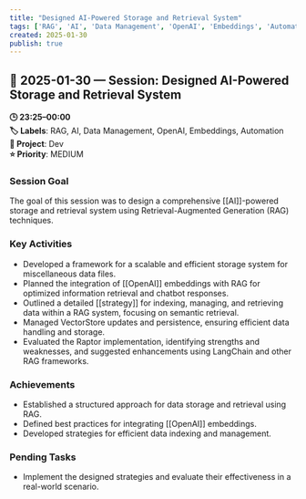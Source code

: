 ```yaml
---
title: "Designed AI-Powered Storage and Retrieval System"
tags: ['RAG', 'AI', 'Data Management', 'OpenAI', 'Embeddings', 'Automation']
created: 2025-01-30
publish: true
---
```


## 📅 2025-01-30 — Session: Designed AI-Powered Storage and Retrieval System

**🕒 23:25–00:00**  
**🏷️ Labels**: RAG, AI, Data Management, OpenAI, Embeddings, Automation  
**📂 Project**: Dev  
**⭐ Priority**: MEDIUM  


### Session Goal
The goal of this session was to design a comprehensive [[AI]]-powered storage and retrieval system using Retrieval-Augmented Generation (RAG) techniques.

### Key Activities
- Developed a framework for a scalable and efficient storage system for miscellaneous data files.
- Planned the integration of [[OpenAI]] embeddings with RAG for optimized information retrieval and chatbot responses.
- Outlined a detailed [[strategy]] for indexing, managing, and retrieving data within a RAG system, focusing on semantic retrieval.
- Managed VectorStore updates and persistence, ensuring efficient data handling and storage.
- Evaluated the Raptor implementation, identifying strengths and weaknesses, and suggested enhancements using LangChain and other RAG frameworks.

### Achievements
- Established a structured approach for data storage and retrieval using RAG.
- Defined best practices for integrating [[OpenAI]] embeddings.
- Developed strategies for efficient data indexing and management.

### Pending Tasks
- Implement the designed strategies and evaluate their effectiveness in a real-world scenario.
